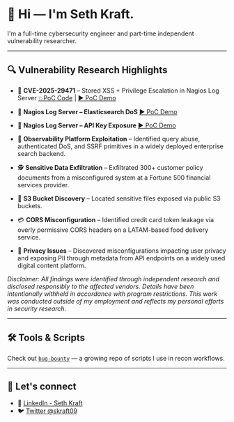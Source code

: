 # 👋 Hi — I'm Seth Kraft.

I'm a full-time cybersecurity engineer and part-time independent vulnerability researcher.

---

## 🔍 Vulnerability Research Highlights

- 🎯 **CVE-2025-29471** – Stored XSS + Privilege Escalation in Nagios Log Server [💥PoC Code](https://github.com/skraft9/CVE-2025-29471) | [▶️ PoC Demo](https://www.youtube.com/watch?v=MvJuIkdTSQg&ab_channel=SethKraft)

- 🧨 **Nagios Log Server – Elasticsearch DoS** [▶️ PoC Demo](https://www.youtube.com/watch?v=YPK0-b9GeV8&ab_channel=SethKraft)

- 🔑 **Nagios Log Server – API Key Exposure** [▶️ PoC Demo](https://www.youtube.com/watch?v=amYMuK3YSM8&ab_channel=SethKraft)

- 🚨 **Observability Platform Exploitation** – Identified query abuse, authenticated DoS, and SSRF primitives in a widely deployed enterprise search backend.

- 🕵️ **Sensitive Data Exfiltration** – Exfiltrated 300+ customer policy documents from a misconfigured system at a Fortune 500 financial services provider.

- 📂 **S3 Bucket Discovery** – Located sensitive files exposed via public S3 buckets.

- 💳 **CORS Misconfiguration** – Identified credit card token leakage via overly permissive CORS headers on a LATAM-based food delivery service.

- 🧾 **Privacy Issues** – Discovered misconfigurations impacting user privacy and exposing PII through metadata from API endpoints on a widely used digital content platform.

_Disclaimer: All findings were identified through independent research and disclosed responsibly to the affected vendors. Details have been intentionally withheld in accordance with program restrictions. This work was conducted outside of my employment and reflects my personal efforts in security research._

---

## 🛠 Tools & Scripts

Check out [`bug-bounty`](https://github.com/skraft9/bug-bounty) — a growing repo of scripts I use in recon workflows.

---

## 🤝 Let's connect

- 🔗 [LinkedIn - Seth Kraft](https://linkedin.com/in/sethkraft)
- 🐦 [Twitter @skraft09](https://x.com/skraft09)
